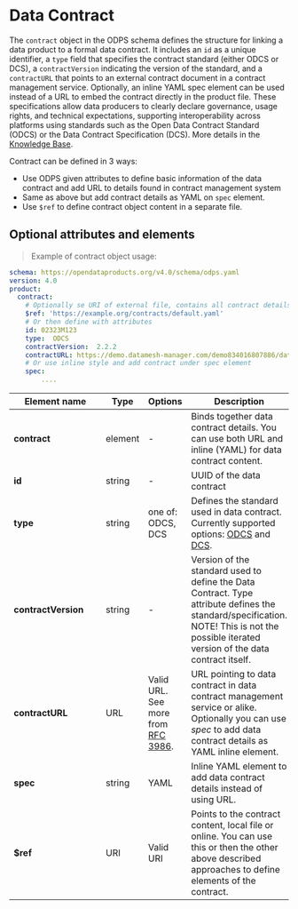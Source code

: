 # Data Contract

The `contract` object in the ODPS schema defines the structure for linking a data product to a formal data contract. It includes an `id` as a unique identifier, a `type` field that specifies the contract standard (either ODCS or DCS), a `contractVersion` indicating the version of the standard, and a `contractURL` that points to an external contract document in a contract management service. Optionally, an inline YAML spec element can be used instead of a URL to embed the contract directly in the product file. These specifications allow data producers to clearly declare governance, usage rights, and technical expectations, supporting interoperability across platforms using standards such as the Open Data Contract Standard (ODCS) or the Data Contract Specification (DCS). More details in the [Knowledge Base](https://opendataproducts.org/howto/).

Contract can be defined in 3 ways:

* Use ODPS given attributes to define basic information of the data contract and add URL to details found in contract management system
* Same as above but add contract details as YAML on `spec` element. 
* Use `$ref` to define contract object content in a separate file.  


## Optional attributes and elements

> Example of contract object usage:

```yml
schema: https://opendataproducts.org/v4.0/schema/odps.yaml
version: 4.0
product:
  contract:
    # Optionally se URI of external file, contains all contract details
    $ref: 'https://example.org/contracts/default.yaml'
    # Or then define with attributes
    id: 02323M123  
    type:  ODCS 
    contractVersion:  2.2.2
    contractURL: https://demo.datamesh-manager.com/demo834016807886/dataproducts/9bd53b1b-b51e-41a8-a757-4d33b4cde460
    # Or use inline style and add contract under spec element
    spec:
        ....


```

| <div style="width:150px">Element name</div>   | Type  | Options  | Description  |
|---|---|---|---|
| **contract**  | element | - | Binds together data contract details. You can use both URL and inline (YAML) for data contract content. | 
| **id**  | string | - | UUID of the data contract | 
| **type**  | string | one of: ODCS, DCS | Defines the standard used in data contract. Currently supported options: [ODCS](https://github.com/bitol-io/open-data-contract-standard) and [DCS](https://datacontract.com/). | 
| **contractVersion**  | string | - | Version of the standard used to define the Data Contract. Type attribute defines the standard/specification. NOTE! This is not the possible iterated version of the data contract itself. | 
| **contractURL**  | URL | Valid URL. See more from [RFC 3986](https://datatracker.ietf.org/doc/html/rfc3986). | URL pointing to data contract in data contract management service or alike. Optionally you can use _spec_ to add data contract details as YAML inline element. | 
| **spec**  | string | YAML | Inline YAML element to add data contract details instead of using URL. | 
| **$ref**  | URI | Valid URI | Points to the contract content, local file or online. You can use this or then the other above described approaches to define elements of the contract.